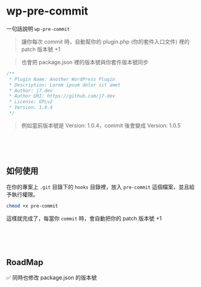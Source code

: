 # wp-pre-commit

一句話說明 `wp-pre-commit`

> 讓你每次 commit 時，自動幫你的 plugin.php (你的套件入口文件) 裡的 patch 版本號 +1

> 也會把 package.json 裡的版本號與你套件版本號同步

```php
/**
 * Plugin Name: Another WordPress Plugin
 * Description: Lorem ipsum dolor sit amet
 * Author: j7.dev
 * Author URI: https://github.com/j7-dev
 * License: GPLv2
 * Version: 1.0.4
 */
```

> 例如當前版本號是 Version: 1.0.4，commit 後會變成 Version: 1.0.5

<br><br><br>

## 如何使用

在你的專案上 `.git` 目錄下的 `hooks` 目錄裡，放入 `pre-commit` 這個檔案，並且給予執行權限。

```sh
chmod +x pre-commit
```

這樣就完成了，每當你 `commit` 時，會自動把你的 patch 版本號 +1

<br><br><br>

## RoadMap

✅ 同時也修改 package.json 的版本號
